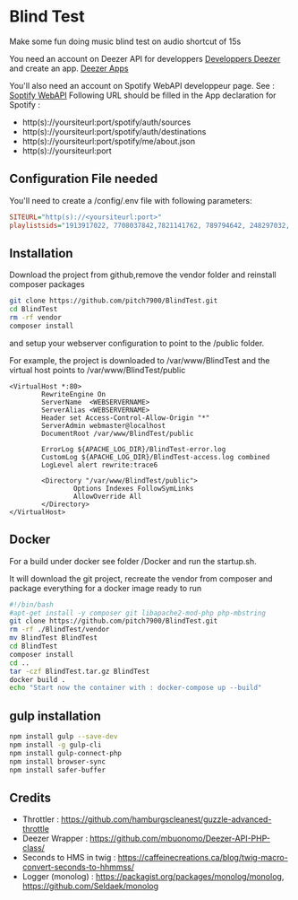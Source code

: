 # Blind Test

Make some fun doing music blind test on audio shortcut of 15s

You need an account on Deezer API for developpers [Developpers Deezer](https://developers.deezer.com/) and create an app. [Deezer Apps](https://developers.deezer.com/myapps)

You'll also need an account on Spotify WebAPI developpeur page. See : [Soptify WebAPI](https://developer.spotify.com/web-api)
Following URL should be filled in the App declaration for Spotify :

- http(s)://yoursiteurl:port/spotify/auth/sources
- http(s)://yoursiteurl:port/spotify/auth/destinations
- http(s)://yoursiteurl:port/spotify/me/about.json
- http(s)://yoursiteurl:port

## Configuration File needed

You'll need to create a /config/.env file with following parameters:

```ini
SITEURL="http(s)://<yoursiteurl:port>"
playlistsids="1913917022, 7708037842,7821141762, 789794642, 248297032, 878989033, 1470022445, 867825522, 620264073, 1413309725, 1977689462, 1724212365, 745674991, 2021626162, 2159765062, 6122298184, 4676818664, 6030306984, 1728093421, 6200785264, 5782150322, 6080610264, 1057779131, 5014738124, 2004964442, 1913763402, 1419215845, 1950632062, 1045800791, 4135818362, 5922972724, 1276784581, 4135981802, 1437011185, 1471284255, 715215865, 5714797982, 1405240385, 2322259622, 735402575, 6122724024, 5337198442, 1950353862, 5958115324, 6126745404, 1294679255"

```

## Installation

Download the project from github,remove the vendor folder and reinstall composer packages

```bash
git clone https://github.com/pitch7900/BlindTest.git
cd BlindTest
rm -rf vendor
composer install
```

and setup your webserver configuration to point to the /public folder.

For example, the project is downloaded to /var/www/BlindTest and the virtual host points to /var/www/BlindTest/public

```ApacheConf
<VirtualHost *:80>
        RewriteEngine On
        ServerName  <WEBSERVERNAME>
        ServerAlias <WEBSERVERNAME>
        Header set Access-Control-Allow-Origin "*"
        ServerAdmin webmaster@localhost
        DocumentRoot /var/www/BlindTest/public

        ErrorLog ${APACHE_LOG_DIR}/BlindTest-error.log
        CustomLog ${APACHE_LOG_DIR}/BlindTest-access.log combined
        LogLevel alert rewrite:trace6

        <Directory "/var/www/BlindTest/public">
                Options Indexes FollowSymLinks
                AllowOverride All
        </Directory>
</VirtualHost>
```

## Docker

For a build under docker see folder /Docker and run the startup.sh.

It will download the git project, recreate the vendor from composer and package everything for a docker image ready to run

```bash
#!/bin/bash
#apt-get install -y composer git libapache2-mod-php php-mbstring
git clone https://github.com/pitch7900/BlindTest.git
rm -rf ./BlindTest/vendor
mv BlindTest BlindTest
cd BlindTest
composer install
cd ..
tar -czf BlindTest.tar.gz BlindTest
docker build .
echo "Start now the container with : docker-compose up --build"
```

## gulp installation

```bash
npm install gulp --save-dev
npm install -g gulp-cli
npm install gulp-connect-php
npm install browser-sync
npm install safer-buffer
```

## Credits

- Throttler : https://github.com/hamburgscleanest/guzzle-advanced-throttle
- Deezer Wrapper : https://github.com/mbuonomo/Deezer-API-PHP-class/
- Seconds to HMS in twig : https://caffeinecreations.ca/blog/twig-macro-convert-seconds-to-hhmmss/
- Logger (monolog) : https://packagist.org/packages/monolog/monolog, https://github.com/Seldaek/monolog